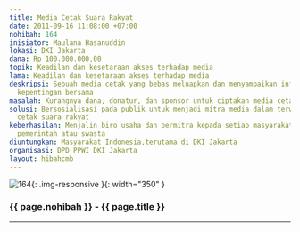 ```yaml
---
title: Media Cetak Suara Rakyat
date: 2011-09-16 11:08:00 +07:00
nohibah: 164
inisiator: Maulana Hasanuddin
lokasi: DKI Jakarta
dana: Rp 100.000.000,00
topik: Keadilan dan kesetaraan akses terhadap media
lama: Keadilan dan kesetaraan akses terhadap media
deskripsi: Sebuah media cetak yang bebas meluapkan dan menyampaikan informasi untuk
  kepentingan bersama
masalah: Kurangnya dana, donatur, dan sponsor untuk ciptakan media cetak suara rakyat
solusi: Bersosialisasi pada publik untuk menjadi mitra media dalam terwujudnya media
  cetak suara rakyat
keberhasilan: Menjalin biro usaha dan bermitra kepada setiap masyarakat, instansi
  pemerintah atau swasta
diuntungkan: Masyarakat Indonesia,terutama di DKI Jakarta
organisasi: DPD PPWI DKI Jakarta
layout: hibahcmb
---
```


![164](/static/img/hibahcmb/164.png){: .img-responsive }{: width="350" }

### {{ page.nohibah }} - {{ page.title }}

---
